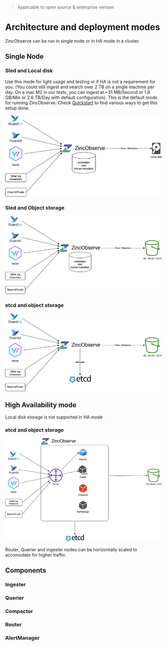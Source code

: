 > Applicable to open source & enterprise version
# Architecture and deployment modes

ZincObserve can be run in single node or in HA mode in a cluster. 

## Single Node

### Sled and Local disk

Use this mode for light usage and testing or if HA is not a requirement for you. (You could still ingest and search over 2 TB on a single machine per day. On a mac M2 in our tests, you can ingest at ~31 MB/Second or 1.8 GB/Min or 2.6 TB/Day with default configuration). This is the default mode for running ZincObserve. Check [Quickstart](/ZincObserve/quickstart) to find various ways to get this setup done.

![Single node architecture using Sled and local disk](./images/arch-sled-local.png)

### Sled and Object storage

![Single node architecture using sled and s3](./images/arch-sled-s3.png)

### etcd and object storage

![Single node architecture using etcd and s3](./images/arch-etcd-s3.png)

## High Availability mode

Local disk storage is not supported in HA mode

### etcd and object storage
![Single node architecture using etcd and s3](./images/arch-ha.png)

Router, Querier and ingester nodes can be horizontally scaled to accomodate for higher traffic.

## Components

### Ingester

### Querier

### Compactor

### Router

### AlertManager


